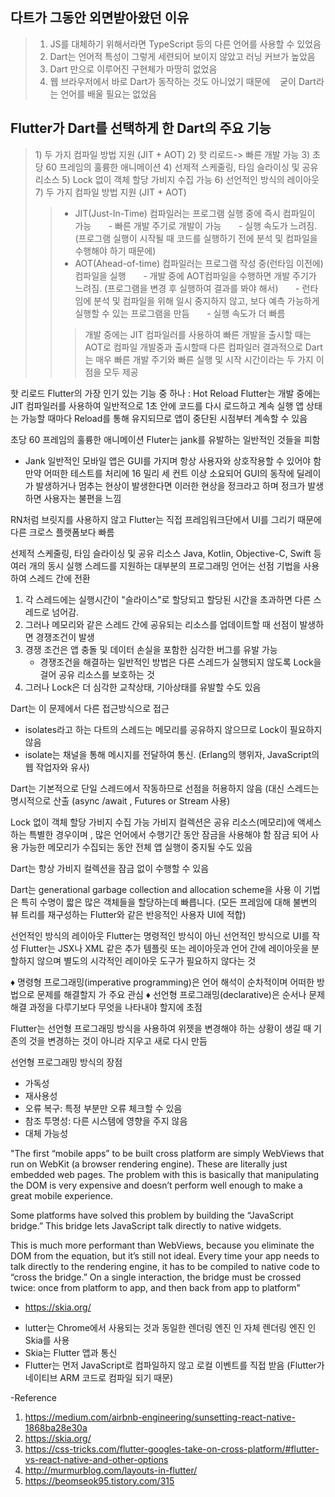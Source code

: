 다트가 그동안 외면받아왔던 이유
-----------------------------
> 1) JS를 대체하기 위해서라면 TypeScript 등의 다른 언어를 사용할 수 있었음
> 2) Dart는 언어적 특성이 그렇게 세련되어 보이지 않았고 러닝 커브가 높았음
> 3) Dart 만으로 이루어진 구현체가 마땅히 없었음
> 4) 웹 브라우저에서 바로 Dart가 동작하는 것도 아니었기 때문에    굳이 Dart라는 언어를 배울 필요는 없었음

Flutter가 Dart를 선택하게 한 Dart의 주요 기능
-----------------------------
> 1) 두 가지 컴파일 방법 지원 (JIT + AOT)
> 2) 핫 리로드-> 빠른 개발 가능
> 3) 초당 60 프레임의 훌륭한 애니메이션
> 4) 선제적 스케줄링, 타임 슬라이싱 및 공유 리소스
> 5) Lock 없이 객체 할당 가비지 수집 가능
> 6) 선언적인 방식의 레이아웃
> 7) 두 가지 컴파일 방법 지원 (JIT + AOT)
>  > * JIT(Just-In-Time) 컴파일러는 프로그램 실행 중에 즉시 컴파일이 가능
      - 빠른 개발 주기로 개발이 가능
      - 실행 속도가 느려짐.(프로그램 실행이 시작될 때 코드를 실행하기 전에 분석 및 컴파일을 수행해야 하기 때문에)
>  > * AOT(Ahead-of-time) 컴파일러는 프로그램 작성 중(런타임 이전에) 컴파일을 실행
      - 개발 중에 AOT컴파일을 수행하면 개발 주기가 느려짐. (프로그램을 변경 후 실행하여 결과를 봐야 해서)
      - 런타임에 분석 및 컴파일을 위해 일시 ​​중지하지 않고, 보다 예측 가능하게 실행할 수 있는 프로그램을 만듬
      - 실행 속도가 더 빠름
>  >  > 개발 중에는 JIT 컴파일러를 사용하여 빠른 개발을 출시할 때는 AOT로 컴파일
>  >  > 개발중과 출시할때 다른 컴파일러 결과적으로 Dart는 매우 빠른 개발 주기와 빠른 실행 및 시작 시간이라는 두 가지 이점을 모두 제공

핫 리로드
Flutter의 가장 인기 있는 기능 중 하나 : Hot Reload
Flutter는 개발 중에는 JIT 컴파일러를 사용하여 일반적으로 1초 안에 코드를 다시 로드하고 계속 실행
앱 상태는 가능할 때마다 Reload를 통해 유지되므로 앱이 중단된 시점부터 계속할 수 있음

초당 60 프레임의 훌륭한 애니메이션
Fluter는 jank를 유발하는 일반적인 것들을 피함
* Jank
일반적인 모바일 앱은 GUI를 가지며 항상 사용자와 상호작용할 수 있어야 함
만약 어떠한 테스트를 처리에 16 밀리 세 컨트 이상 소요되어 GUI의 동작에 딜레이가 발생하거나 멈추는 현상이 발생한다면 
이러한 현상을 정크라고 하며 정크가 발생하면 사용자는 불편을 느낌

RN처럼 브릿지를 사용하지 않고 Flutter는 직접 프레임워크단에서 UI를 그리기 때문에 다른 크로스 플랫폼보다 빠름

선제적 스케줄링, 타임 슬라이싱 및 공유 리소스 Java, Kotlin, Objective-C, Swift 등 여러 개의 동시 실행 스레드를 지원하는 대부분의 프로그래밍 언어는
선점 기법을 사용하여 스레드 간에 전환

1) 각 스레드에는 실행시간이 "슬라이스"로 할당되고 할당된 시간을 초과하면 다른 스레드로 넘어감.
2) 그러나 메모리와 같은 스레드 간에 공유되는 리소스를 업데이트할 때 선점이 발생하면 경쟁조건이 발생
3) 경쟁 조건은 앱 충돌 및 데이터 손실을 포함한 심각한 버그를 유발 가능
   - 경쟁조건을 해결하는 일반적인 방법은 다른 스레드가 실행되지 않도록 Lock을 걸어 공유 리소스를 보호하는 것
4) 그러나 Lock은 더 심각한 교착상태, 기아상태를 유발할 수도 있음

Dart는 이 문제에서 다른 접근방식으로 접근
- isolates라고 하는 다트의 스레드는 메모리를 공유하지 않으므로 Lock이 필요하지 않음
- isolate는 채널을 통해 메시지를 전달하여 통신. (Erlang의 행위자, JavaScript의 웹 작업자와 유사)

Dart는 기본적으로 단일 스레드에서 작동하므로 선점을 허용하지 않음 (대신 스레드는 명시적으로 산출 (async /await , Futures or Stream 사용)

Lock 없이 객체 할당 가비지 수집 가능
가비지 컬렉션은 공유 리소스(메모리)에 액세스 하는 특별한 경우이며 , 많은 언어에서 수행기간 동안 잠금을 사용해야 함
잠금 되어 사용 가능한 메모리가 수집되는 동안 전체 앱 실행이 중지될 수도 있음

Dart는 항상 가비지 컬렉션을 잠금 없이 수행할 수 있음

Dart는 generational garbage collection and allocation scheme을 사용
이 기법은 특히 수명이 짧은 많은 객체들을 할당하는데 빠릅니다.
(모든 프레임에 대해 불변의 뷰 트리를 재구성하는 Flutter와 같은 반응적인 사용자 UI에 적합)

선언적인 방식의 레이아웃
Flutter는 명령적인 방식이 아닌 선언적인 방식으로 UI를 작성
Flutter는 JSX나 XML 같은 추가 템플릿 또는 레이아웃과 언어 간에 레이아웃을 분할하지 않으며 별도의 시각적인 레이아웃 도구가 필요하지 않다는 것

♦ 명령형 프로그래밍(imperative programming)은 언어 해석이 순차적이며 어떠한 방법으로 문제를 해결할지 가 주요 관심
♦ 선언형 프로그래밍(declarative)은 순서나 문제 해결 과정을 다루기보다 무엇을 나타내야 할지에 초점

Flutter는 선언형 프로그래밍 방식을 사용하여 위젯을 변경해야 하는 상황이 생길 때 기존의 것을 변경하는 것이 아니라 지우고 새로 다시 만듬

선언형 프로그래밍 방식의 장점
 - 가독성
-  재사용성
- 오류 복구: 특정 부분만 오류 체크할 수 있음
- 참조 투명성: 다른 시스템에 영향을 주지 않음
- 대체 가능성

"The first “mobile apps” to be built cross platform are simply WebViews that run on WebKit (a browser rendering engine). These are literally just embedded web pages. The problem with this is basically that manipulating the DOM is very expensive and doesn’t perform well enough to make a great mobile experience.

Some platforms have solved this problem by building the “JavaScript bridge.” This bridge lets JavaScript talk directly to native widgets.

This is much more performant than WebViews, because you eliminate the DOM from the equation, but it’s still not ideal. Every time your app needs to talk directly to the rendering engine, it has to be compiled to native code to “cross the bridge.” On a single interaction, the bridge must be crossed twice: once from platform to app, and then back from app to platform"

* https://skia.org/
 - lutter는 Chrome에서 사용되는 것과 동일한 렌더링 엔진 인 자체 렌더링 엔진 인 Skia를 사용
 - Skia는 Flutter 앱과 통신
 - Flutter는 먼저 JavaScript로 컴파일하지 않고 로컬 이벤트를 직접 받음 (Flutter가 네이티브 ARM 코드로 컴파일 되기 때문)



-Reference
1) https://medium.com/airbnb-engineering/sunsetting-react-native-1868ba28e30a
2) https://skia.org/
3) https://css-tricks.com/flutter-googles-take-on-cross-platform/#flutter-vs-react-native-and-other-options
4) http://murmurblog.com/layouts-in-flutter/
5) https://beomseok95.tistory.com/315
